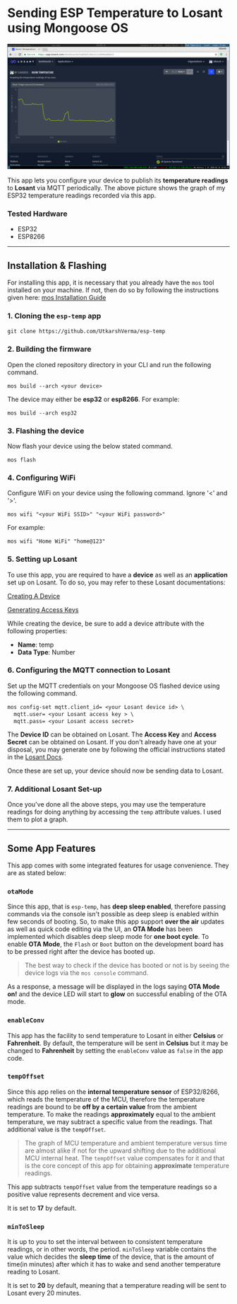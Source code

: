 # Sending ESP Temperature to Losant using Mongoose OS

![My Graph](/graph.png)

This app lets you configure your device to publish its **temperature readings** to **Losant** via MQTT periodically. The above picture shows the graph of my ESP32 temperature readings recorded via this app.

### Tested Hardware
- ESP32
- ESP8266

---

## Installation & Flashing

For installing this app, it is necessary that you already have the `mos` tool installed on your machine. If not, then do so by following the instructions given here: [mos Installation Guide](https://mongoose-os.com/software.html)

### 1. Cloning the `esp-temp` app
```
git clone https://github.com/UtkarshVerma/esp-temp
```

### 2. Building the firmware
Open the cloned repository directory in your CLI and run the following command.
```
mos build --arch <your device> 
```

The device may either be **esp32** or **esp8266**.
For example:
```
mos build --arch esp32
```

### 3. Flashing the device
Now flash your device using the below stated command.
```
mos flash 
```

### 4. Configuring WiFi
Configure WiFi on your device using the following command. Ignore '<' and '>'.
```
mos wifi "<your WiFi SSID>" "<your WiFi password>"
```
For example:
```
mos wifi "Home WiFi" "home@123"
```

### 5. Setting up Losant
To use this app, you are required to have a **device** as well as an **application** set up on Losant. To do so, you may refer to these Losant documentations:

[Creating A Device](https://docs.losant.com/devices/overview/)

[Generating Access Keys](https://docs.losant.com/applications/access-keys/)

While creating the device, be sure to add a device attribute with the following properties:
- **Name**: temp
- **Data Type**: Number

### 6. Configuring the MQTT connection to Losant
Set up the MQTT credentials on your Mongoose OS flashed device using the following command.
```
mos config-set mqtt.client_id= <your Losant device id> \
  mqtt.user= <your Losant access key > \
  mqtt.pass= <your Losant access secret>
```  
The **Device ID** can be obtained on Losant. 
The **Access Key** and **Access Secret** can be obtained on Losant. If you don't already have one at your disposal, you may generate one by following the official instructions stated in the [Losant Docs](https://docs.losant.com/applications/access-keys/).

Once these are set up, your device should now be sending data to Losant.

### 7. Additional Losant Set-up
Once you've done all the above steps, you may use the temperature readings for doing anything by accessing the `temp` attribute values. I used them to plot a graph.

---

## Some App Features

This app comes with some integrated features for usage convenience. They are as stated below:

### `otaMode`

Since this app, that is `esp-temp`, has **deep sleep enabled**, therefore passing commands via the console isn't possible as deep sleep is enabled within few seconds of booting. So, to make this app support **over the air** updates as well as quick code editing via the UI, an **OTA Mode** has been implemented which disables deep sleep mode for **one boot cycle**. 
To enable **OTA Mode**, the `Flash` or `Boot` button on the development board has to be pressed right after the device has booted up. 

> The best way to check if the device has booted or not is by seeing the device logs via the `mos console` command.

As a response, a message will be displayed in the logs saying **OTA Mode on!**  and the device LED will start to **glow** on successful enabling of the OTA mode.

### `enableConv`
This app has the facility to send temperature to Losant in either **Celsius** or **Fahrenheit**. By default, the temperature will be sent in **Celsius** but it may be changed to **Fahrenheit** by setting the `enableConv` value as `false` in the app code.


### `tempOffset`
Since this app relies on the **internal temperature sensor** of ESP32/8266, which reads the temperature of the MCU, therefore the temperature readings are bound to be **off by a certain value** from the ambient temperature. To make the readings **approximately** equal to the ambient temperature, we may subtract a specific value from the readings. That additional value is the `tempOffset`.

> The graph of MCU temperature and ambient temperature versus time are almost alike if not for the upward shifting due to the additional MCU internal heat. The `tempOffset` value compensates for it and that is the core concept of this app for obtaining **approximate** temperature readings.

This app subtracts `tempOffset` value from the temperature readings so a positive value represents decrement and vice versa.

It is set to **17** by default.

### `minToSleep` 
It is up to you to set the interval between to consistent temperature readings, or in other words, the period. `minToSleep` variable contains the value which decides the **sleep time** of the device, that is the amount of time(in minutes) after which it has to wake and send another temperature reading to Losant.

It is set to **20** by default, meaning that a temperature reading will be sent to Losant every 20 minutes.